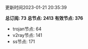更新时间2023-01-21 20:35:39

**总订阅: 73**
**总节点: 2413**
**有效节点: 376**
- trojan节点: 64
- v2ray节点: 141
- ss节点: 171
